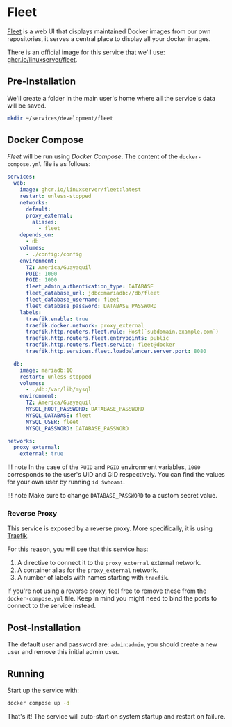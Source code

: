 # Fleet

[Fleet](https://github.com/linuxserver/fleet) is a web UI that displays maintained Docker images from our own repositories, it serves a central place to display all your docker images.

There is an official image for this service that we'll use: [ghcr.io/linuxserver/fleet](https://hub.docker.com/r/linuxserver/fleet).

## Pre-Installation

We'll create a folder in the main user's home where all the service's data will be saved.

```bash
mkdir ~/services/development/fleet
```

## Docker Compose

*Fleet* will be run using *Docker Compose*. The content of the `docker-compose.yml` file is as follows:

```yaml
services:
  web:
    image: ghcr.io/linuxserver/fleet:latest
    restart: unless-stopped
    networks:
      default:
      proxy_external:
        aliases:
          - fleet
    depends_on:
      - db
    volumes:
      - ./config:/config
    environment:
      TZ: America/Guayaquil
      PUID: 1000
      PGID: 1000
      fleet_admin_authentication_type: DATABASE
      fleet_database_url: jdbc:mariadb://db/fleet
      fleet_database_username: fleet
      fleet_database_password: DATABASE_PASSWORD
    labels:
      traefik.enable: true
      traefik.docker.network: proxy_external
      traefik.http.routers.fleet.rule: Host(`subdomain.example.com`)
      traefik.http.routers.fleet.entrypoints: public
      traefik.http.routers.fleet.service: fleet@docker
      traefik.http.services.fleet.loadbalancer.server.port: 8080

  db:
    image: mariadb:10
    restart: unless-stopped
    volumes:
      - ./db:/var/lib/mysql
    environment:
      TZ: America/Guayaquil
      MYSQL_ROOT_PASSWORD: DATABASE_PASSWORD
      MYSQL_DATABASE: fleet
      MYSQL_USER: fleet
      MYSQL_PASSWORD: DATABASE_PASSWORD

networks:
  proxy_external:
    external: true
```

!!! note
    In the case of the `PUID` and `PGID` environment variables, `1000` corresponds to the user's UID and GID respectively. You can find the values for your own user by running `id $whoami`.

!!! note
    Make sure to change `DATABASE_PASSWORD` to a custom secret value.

### Reverse Proxy

This service is exposed by a reverse proxy. More specifically, it is using [Traefik](../networking/traefik.md).

For this reason, you will see that this service has:

1. A directive to connect it to the `proxy_external` external network.
2. A container alias for the `proxy_external` network.
3. A number of labels with names starting with `traefik`.

If you're not using a reverse proxy, feel free to remove these from the `docker-compose.yml` file.
Keep in mind you might need to bind the ports to connect to the service instead.

## Post-Installation

The default user and password are: `admin`:`admin`, you should create a new user and remove this initial admin user.

## Running

Start up the service with:

```bash
docker compose up -d
```

That's it! The service will auto-start on system startup and restart on failure.
